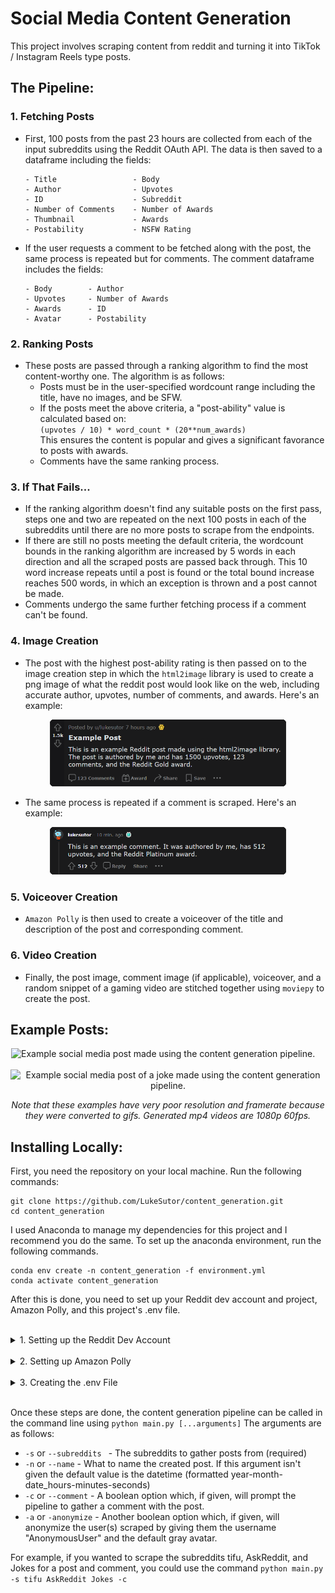 # Social Media Content Generation
This project involves scraping content from reddit and turning it into TikTok / Instagram Reels type posts.  

## The Pipeline:

### 1. Fetching Posts
- First, 100 posts from the past 23 hours are collected from each of the input subreddits using the Reddit OAuth API. The data is then saved to a dataframe including the fields:
    ```
    - Title                 - Body
    - Author                - Upvotes
    - ID                    - Subreddit
    - Number of Comments    - Number of Awards
    - Thumbnail             - Awards  
    - Postability           - NSFW Rating
    ```

- If the user requests a comment to be fetched along with the post, the same process is repeated but for comments. The comment dataframe includes the fields:
    ```
    - Body        - Author
    - Upvotes     - Number of Awards
    - Awards      - ID
    - Avatar      - Postability
    ```

### 2. Ranking Posts
- These posts are passed through a ranking algorithm to find the most content-worthy one. The algorithm is as follows:
    - Posts must be in the user-specified wordcount range including the title, have no images, and be SFW.
    - If the posts meet the above criteria, a "post-ability" value is calculated based on:  
    `(upvotes / 10) * word_count * (20**num_awards)`  
    This ensures the content is popular and gives a significant favorance to posts with awards.
    - Comments have the same ranking process.

### 3. If That Fails...
- If the ranking algorithm doesn't find any suitable posts on the first pass, steps one and two are repeated on the next 100 posts in each of the subreddits until there are no more posts to scrape from the endpoints. 
- If there are still no posts meeting the default criteria, the wordcount bounds in the ranking algorithm are increased by 5 words in each direction and all the scraped posts are passed back through. This 10 word increase repeats until a post is found or the total bound increase reaches 500 words, in which an exception is thrown and a post cannot be made.
- Comments undergo the same further fetching process if a comment can't be found.

### 4. Image Creation
- The post with the highest post-ability rating is then passed on to the image creation step in which the `html2image` library is used to create a png image of what the reddit post would look like on the web, including accurate author, upvotes, number of comments, and awards. Here's an example:

<p align="center">
    <img src="media/example_post.png" width="75%" alt="An example Reddit post made using the html2image library">
</p>

- The same process is repeated if a comment is scraped. Here's an example:

<p align="center">
    <img src="media/example_comment.png" width="75%" alt="An example Reddit post made using the html2image library">
</p>

### 5. Voiceover Creation
- `Amazon Polly` is then used to create a voiceover of the title and description of the post and corresponding comment.

### 6. Video Creation
- Finally, the post image, comment image (if applicable), voiceover, and a random snippet of a gaming video are stitched together using `moviepy` to create the post.

## Example Posts:  <br />
<p float="left" align="center">
    <img width="40%" src="media/example_post_1.gif" alt="Example social media post made using the content generation pipeline."></img>
    &nbsp; &nbsp; &nbsp; &nbsp; &nbsp; &nbsp;
    <img width="40%" src="media/example_post_2.gif" alt="Example social media post of a joke made using the content generation pipeline."></img>
</p>

<p align="center"><i>Note that these examples have very poor resolution and framerate because they were converted to gifs. Generated mp4 videos are 1080p 60fps.</i></p>

## Installing Locally:
First, you need the repository on your local machine. Run the following commands:
```
git clone https://github.com/LukeSutor/content_generation.git
cd content_generation
```
I used Anaconda to manage my dependencies for this project and I recommend you do the same. To set up the anaconda environment, run the following commands.
```
conda env create -n content_generation -f environment.yml
conda activate content_generation
```

After this is done, you need to set up your Reddit dev account and project, Amazon Polly, and this project's .env file.  
<br />

<details>
<summary>1. Setting up the Reddit Dev Account</summary>
<br />
<ul>
    <li>Follow [this link](https://support.reddithelp.com/hc/en-us/requests/new?ticket_form_id=14868593862164) to register to use the Reddit API.</li>
    <li>Once you're registered, follow [this link](https://www.reddit.com/prefs/apps), scroll to the bottom, click "create another app," and create a script.</li>
    <li>Finally, get the app's <code>client ID</code> and <code>secret key</code> (both locations pictured). You will need these for the .env file later.</li>
    <br />
</ul>
<p align="center">
    <img src="media/reddit_app.png" width="75%" alt="An example Reddit post made using the html2image library">
</p>
</details>
<br />

<details>
<summary>2. Setting up Amazon Polly</summary>
<br />
<ul>
  <li>Navigate to IAM in your AWS console and set up a new role to use for polly</li>
  <li>Give this new user the permission <code>AmazonPollyFullAccess</code></li>
  <li>Under the Security Credentials tab, create a new access key, saving the <code>access key</code> and <code>secret key</code> to input into the .env file later.</li>
</ul>
</details>
<br />

<details>
<summary>3. Creating the .env File</summary>
<br />
<ul>
  <li>
  The .env file contains 12 mandatory fields
  <ul>
    <li><code>NUM_SCRAPE</code> - The number of posts to scrape on each API call. The reddit limit is 100 posts so this is the recommended value.</li>
    <li><code>WORDCOUNT_BOUNDS</code> - Formatted "lower_bound,upper_bound" upper_bound is noninclusive. These are the default bounds in which the ranking algorithm searches for posts in.</li>
    <li><code>BOUND_INCREASE</code> - The number by which to increase the upper bound if no posts are found that fit into the default bounds. Can be set to zero if you don't want to increase the bounds.</li>
    <li><code>BACKGROUND_VIDEO_DIR</code> - The folder containing the background gaming videos.</li>
    <li><code>SAVE_PATH</code> - The folder to save the created videos and temporary image and audio files to.</li>
    <li><code>CLIENT_ID</code> - The client ID from the Reddit script app.</li>
    <li><code>SECRET_TOKEN</code> - The secret key from the Reddit script app.</li>
    <li><code>REDDIT_USERNAME</code> - The username of the owner of the Reddit scripting app.</li>
    <li><code>REDDIT_PASSWORD</code> - The password of the previously added user.</li>
    <li><code>AWS_REGION</code> - The AWS region of the IAM user created in step two.</li>
    <li><code>POLLY_ACCESS</code> - The access key of the IAM user.</li>
    <li><code>POLLY_SECRET</code> - The secret key of the IAM user.</li>
  </ul>
  </li>
</ul>
</details>
<br />

Once these steps are done, the content generation pipeline can be called in the command line using `python main.py [...arguments]` The arguments are as follows:
- `-s` or `--subreddits ` - The subreddits to gather posts from (required)
- `-n` or `--name` - What to name the created post. If this argument isn't given the default value is the datetime (formatted year-month-date_hours-minutes-seconds)
- `-c` or `--comment` - A boolean option which, if given, will prompt the pipeline to gather a comment with the post.
- `-a` or `-anonymize` - Another boolean option which, if given, will anonymize the user(s) scraped by giving them the username "AnonymousUser" and the default gray avatar.  

For example, if you wanted to scrape the subreddits tifu, AskReddit, and Jokes for a post and comment, you could use the command `python main.py -s tifu AskReddit Jokes -c`